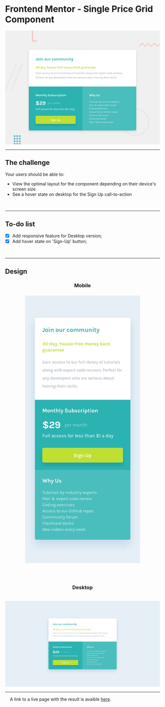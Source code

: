 # Frontend Mentor - Single Price Grid Component

![Design preview for the Single Price Grid Component coding challenge](./design/desktop-preview.jpg)

---

## The challenge

Your users should be able to:

- View the optimal layout for the component depending on their device's screen size
- See a hover state on desktop for the Sign Up call-to-action

<br>

---

## To-do list

- [x] Add responsive feature for Desktop version;
- [x] Add hover state on 'Sign-Up' button;

<br>

---

## Design

<h3 align="center">Mobile</h3>

<h3 align="center">
    <img src="./design/mobile-design.jpg" alt="Mobile Design" title="Mobile Interface"> 
<h3>

<br>

<h3 align="center">Desktop</h3>

<br>

<img src="./design/desktop-design.jpg" alt="Desktop Design" title="Desktop Interface">

<br>

---

<p>&nbsp;&nbsp;&nbsp;&nbsp;A link to a live page with the result is avaible <a href="https://magaliais.github.io/single-price-grid-component/" target="_blank">here</a>.</p>
